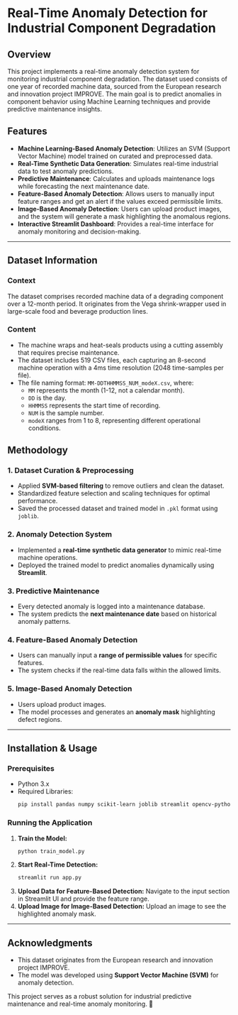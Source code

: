 # Real-Time Anomaly Detection for Industrial Component Degradation

## Overview
This project implements a real-time anomaly detection system for monitoring industrial component degradation. The dataset used consists of one year of recorded machine data, sourced from the European research and innovation project IMPROVE. The main goal is to predict anomalies in component behavior using Machine Learning techniques and provide predictive maintenance insights.

## Features
- **Machine Learning-Based Anomaly Detection**: Utilizes an SVM (Support Vector Machine) model trained on curated and preprocessed data.
- **Real-Time Synthetic Data Generation**: Simulates real-time industrial data to test anomaly predictions.
- **Predictive Maintenance**: Calculates and uploads maintenance logs while forecasting the next maintenance date.
- **Feature-Based Anomaly Detection**: Allows users to manually input feature ranges and get an alert if the values exceed permissible limits.
- **Image-Based Anomaly Detection**: Users can upload product images, and the system will generate a mask highlighting the anomalous regions.
- **Interactive Streamlit Dashboard**: Provides a real-time interface for anomaly monitoring and decision-making.

---

## Dataset Information
### Context
The dataset comprises recorded machine data of a degrading component over a 12-month period. It originates from the Vega shrink-wrapper used in large-scale food and beverage production lines.

### Content
- The machine wraps and heat-seals products using a cutting assembly that requires precise maintenance.
- The dataset includes 519 CSV files, each capturing an 8-second machine operation with a 4ms time resolution (2048 time-samples per file).
- The file naming format: `MM-DDTHHMMSS_NUM_modeX.csv`, where:
  - `MM` represents the month (1-12, not a calendar month).
  - `DD` is the day.
  - `HHMMSS` represents the start time of recording.
  - `NUM` is the sample number.
  - `modeX` ranges from 1 to 8, representing different operational conditions.

## Methodology
### 1. **Dataset Curation & Preprocessing**
- Applied **SVM-based filtering** to remove outliers and clean the dataset.
- Standardized feature selection and scaling techniques for optimal performance.
- Saved the processed dataset and trained model in `.pkl` format using `joblib`.

### 2. **Anomaly Detection System**
- Implemented a **real-time synthetic data generator** to mimic real-time machine operations.
- Deployed the trained model to predict anomalies dynamically using **Streamlit**.

### 3. **Predictive Maintenance**
- Every detected anomaly is logged into a maintenance database.
- The system predicts the **next maintenance date** based on historical anomaly patterns.

### 4. **Feature-Based Anomaly Detection**
- Users can manually input a **range of permissible values** for specific features.
- The system checks if the real-time data falls within the allowed limits.

### 5. **Image-Based Anomaly Detection**
- Users upload product images.
- The model processes and generates an **anomaly mask** highlighting defect regions.

---

## Installation & Usage
### Prerequisites
- Python 3.x
- Required Libraries:
  ```bash
  pip install pandas numpy scikit-learn joblib streamlit opencv-python
  ```

### Running the Application
1. **Train the Model:**
   ```bash
   python train_model.py
   ```
2. **Start Real-Time Detection:**
   ```bash
   streamlit run app.py
   ```
3. **Upload Data for Feature-Based Detection:** Navigate to the input section in Streamlit UI and provide the feature range.
4. **Upload Image for Image-Based Detection:** Upload an image to see the highlighted anomaly mask.

---

## Acknowledgments
- This dataset originates from the European research and innovation project IMPROVE.
- The model was developed using **Support Vector Machine (SVM)** for anomaly detection.

This project serves as a robust solution for industrial predictive maintenance and real-time anomaly monitoring. 🚀

